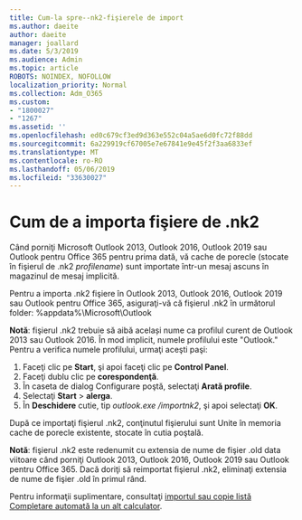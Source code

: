 ```yaml
---
title: Cum-la spre--nk2-fişierele de import
ms.author: daeite
author: daeite
manager: joallard
ms.date: 5/3/2019
ms.audience: Admin
ms.topic: article
ROBOTS: NOINDEX, NOFOLLOW
localization_priority: Normal
ms.collection: Adm_O365
ms.custom:
- "1800027"
- "1267"
ms.assetid: ''
ms.openlocfilehash: ed0c679cf3ed9d363e552c04a5ae6d0fc72f88dd
ms.sourcegitcommit: 6a229919cf67005e7e67841e9e45f2f3aa6833ef
ms.translationtype: MT
ms.contentlocale: ro-RO
ms.lasthandoff: 05/06/2019
ms.locfileid: "33630027"
---
```

# <a name="how-to-import-nk2-files"></a>Cum de a importa fişiere de .nk2 

Când porniţi Microsoft Outlook 2013, Outlook 2016, Outlook 2019 sau Outlook pentru Office 365 pentru prima dată, vă cache de porecle (stocate în fişierul de .nk2 *profilename*) sunt importate într-un mesaj ascuns în magazinul de mesaj implicită.

Pentru a importa .nk2 fişiere în Outlook 2013, Outlook 2016, Outlook 2019 sau Outlook pentru Office 365, asiguraţi-vă că fişierul .nk2 în următorul folder: %appdata%\Microsoft\Outlook

**Notă**: fişierul .nk2 trebuie să aibă același nume ca profilul curent de Outlook 2013 sau Outlook 2016. În mod implicit, numele profilului este "Outlook." Pentru a verifica numele profilului, urmaţi aceşti paşi: 
1. Faceţi clic pe **Start**, şi apoi faceţi clic pe **Control Panel**.
2. Faceţi dublu clic pe **corespondenţă**.
3. În caseta de dialog Configurare poştă, selectaţi **Arată profile**.
4. Selectaţi **Start** > **alerga**.
5. În **Deschidere** cutie, tip *outlook.exe /importnk2*, şi apoi selectaţi **OK**. 

După ce importaţi fişierul .nk2, conţinutul fişierului sunt Unite în memoria cache de porecle existente, stocate în cutia poştală.

**Notă**: fişierul .nk2 este redenumit cu extensia de nume de fişier .old data viitoare când porniţi Outlook 2013, Outlook 2016, Outlook 2019 sau Outlook pentru Office 365. Dacă doriţi să reimportat fişierul .nk2, eliminaţi extensia de nume de fişier .old în primul rând.

Pentru informaţii suplimentare, consultaţi [importul sau copie listă Completare automată la un alt calculator](https://support.microsoft.com/en-us/help/2806550/how-to-import-nk2-files-into-outlook%).